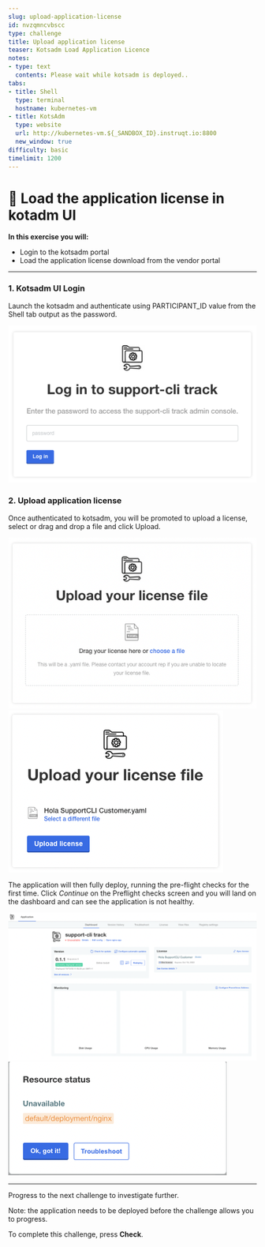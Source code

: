 ```yaml
---
slug: upload-application-license
id: nvzqmncvbscc
type: challenge
title: Upload application license
teaser: Kotsadm Load Application Licence
notes:
- type: text
  contents: Please wait while kotsadm is deployed..
tabs:
- title: Shell
  type: terminal
  hostname: kubernetes-vm
- title: KotsAdm
  type: website
  url: http://kubernetes-vm.${_SANDBOX_ID}.instruqt.io:8800
  new_window: true
difficulty: basic
timelimit: 1200
---
```


👋 Load the application license in kotadm UI
============================================

**In this exercise you will:**

 * Login to the kotsadm portal
 * Load the application license download from the vendor portal

***

### 1. Kotsadm UI Login

Launch the kotsadm and authenticate using PARTICIPANT_ID value from the Shell tab output as the password.

![supportcli-kotsadm-login1](../assets/supportcli-kotsadm-login.png)


### 2. Upload application license

Once authenticated to kotsadm, you will be promoted to upload a license, select or drag and drop a file and click Upload.

![supportcli-kotsadm-lic-ul1](../assets/supportcli-kotsadm-lic-ul1.png)
![supportcli-kotsadm-lic-ul2](../assets/supportcli-kotsadm-lic-ul2.png)

The application will then fully deploy, running the pre-flight checks for the first time.  Click *Continue* on the Preflight checks screen and you will land on the dashboard and can see the application is not healthy.

![supportcli-kotsadm-dash-broken1](../assets/supportcli-kotsadm-dash-broken1.png)
![supportcli-kotsadm-status-broken](../assets/supportcli-kotsadm-status-broken.png)


***
Progress to the next challenge to investigate further.

Note: the application needs to be deployed before the challenge allows you to progress.

To complete this challenge, press **Check**.

